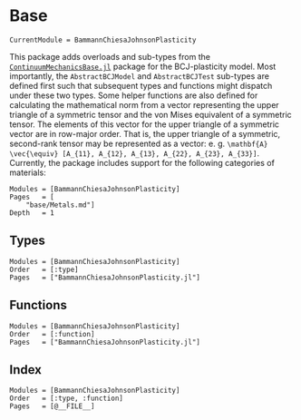 # Base

```@meta
CurrentModule = BammannChiesaJohnsonPlasticity
```

This package adds overloads and sub-types from the [`ContinuumMechanicsBase.jl`](https://github.com/TRACER-LULab/ContinuumMechanicsBase.jl.git) package for the BCJ-plasticity model.
Most importantly, the `AbstractBCJModel` and `AbstractBCJTest` sub-types are defined first such that subsequent types and functions might dispatch under these two types.
Some helper functions are also defined for calculating the mathematical norm from a vector representing the upper triangle of a symmetric tensor and the von Mises equivalent of a symmetric tensor.
The elements of this vector for the upper triangle of a symmetric vector are in row-major order.
That is, the upper triangle of a symmetric, second-rank tensor may be represented as a vector: e. g. ``\mathbf{A} \vec{\equiv} [A_{11}, A_{12}, A_{13}, A_{22}, A_{23}, A_{33}]``.
Currently, the package includes support for the following categories of materials:

```@contents
Modules = [BammannChiesaJohnsonPlasticity]
Pages   = [
    "base/Metals.md"]
Depth   = 1
```

## Types
```@autodocs
Modules = [BammannChiesaJohnsonPlasticity]
Order   = [:type]
Pages   = ["BammannChiesaJohnsonPlasticity.jl"]
```

## Functions
```@autodocs
Modules = [BammannChiesaJohnsonPlasticity]
Order   = [:function]
Pages   = ["BammannChiesaJohnsonPlasticity.jl"]
```

## Index
```@index
Modules = [BammannChiesaJohnsonPlasticity]
Order   = [:type, :function]
Pages   = [@__FILE__]
```
